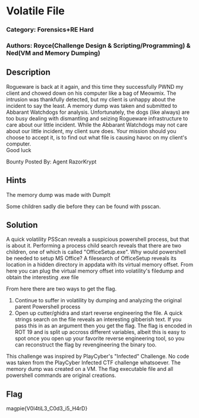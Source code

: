 # Volatile File
### Category: Forensics+RE Hard
### Authors: Royce(Challenge Design & Scripting/Programming) & Ned(VM and Memory Dumping)

## Description
Rogueware is back at it again, and this time they successfully PWND my client and chowed down on his computer like a bag of Meowmix. The intrusion was thankfully detected, but my client is unhappy about the incident to say the least. A memory dump was taken and submitted to Abbarant Watchdogs for analysis. Unfortunately, the dogs (like always) are too busy dealing with dismantling and seizing Rogueware infrastructure to care about our little incident. While the Abbarant Watchdogs may not care about our little incident, my client sure does. Your mission should you choose to accept it, is to find out what file is causing havoc on my client's computer.  
Good luck

Bounty Posted By: Agent RazorKrypt

## Hints
The memory dump was made with DumpIt

Some children sadly die before they can be found with psscan. 
## Solution
A quick volatility PSScan reveals a suspicious powershell process, but that is about it. Performing a process child search reveals that there are two children, one of which is called "OfficeSetup.exe". Why would powershell be needed to setup MS Office? A filesearch of OfficeSetup reveals its location in a hidden directory in appdata with its virtual memory offset. From here you can plug the virtual memory offset into volatility's filedump and obtain the interesting .exe file

From here there are two ways to get the flag. 
 1. Continue to suffer in volatility by dumping and analyzing the original parent Powershell process
 2. Open up cutter/ghidra and start reverse engineering the file. A quick strings search on the file reveals an interesting gibberish text. If you pass this in as an argument then you get the flag. The flag is encoded in ROT 19 and is split up accross different variables, albeit this is easy to spot once you open up your favorite reverse engineering tool, so you can reconstruct the flag by revengineering the binary too. 

This challenge was inspired by PlayCyber's "Infected" Challenge. No code was taken from the PlayCyber Infected CTF challenge whatsoever. The memory dump was created on a VM. The flag executable file and all powershell commands are original creations. 

## Flag

magpie{V0l4tiL3_C0d3_i5_H4rD}
